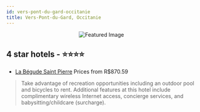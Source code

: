 ```yaml
---
id: vers-pont-du-gard-occitanie
title: Vers-Pont-du-Gard, Occitanie
---
```


<center><img src="https://i.travelapi.com/hotels/2000000/1200000/1190400/1190308/e427cbeb_z.jpg" alt="Featured Image" /></center>


##  4 star hotels - ⭐️⭐️⭐️⭐️

-    [La Bégude Saint Pierre](https://us.hurb.com/hotels/vers-pont-du-gard/la-begude-saint-pierre-JNP-JP668207?cmp=18055) Prices from R$870.59
   > Take advantage of recreation opportunities including an outdoor pool and bicycles to rent. Additional features at this hotel include complimentary wireless Internet access, concierge services, and babysitting/childcare (surcharge).
